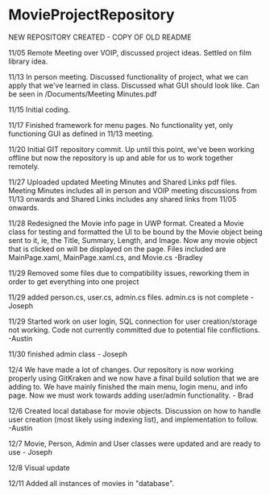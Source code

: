 # MovieProjectRepository

NEW REPOSITORY CREATED - COPY OF OLD README

11/05
Remote Meeting over VOIP, discussed project ideas. Settled on film library idea. 

11/13
In person meeting. Discussed functionality of project, what we can apply that we've learned in class. Discussed what GUI should look like. Can be seen in /Documents/Meeting Minutes.pdf 

11/15
Initial coding. 

11/17
Finished framework for menu pages. No functionality yet, only functioning GUI as defined in 11/13 meeting. 

11/20
Initial GIT repository commit. Up until this point, we've been working offline but now the repository is up and able for us to work together remotely. 

11/27
Uploaded updated Meeting Minutes and Shared Links pdf files. Meeting Minutes includes all in person and VOIP meeting discussions from 11/13 onwards and Shared Links includes any shared links from 11/05 onwards. 

11/28 
Redesigned the Movie info page in UWP format. Created a Movie class for testing and formatted the UI to be bound by the Movie object being sent to it, ie, the Title, Summary, Length, and Image. Now any movie object that is clicked on will be displayed on the page. Files included are MainPage.xaml, MainPage.xaml.cs, and Movie.cs -Bradley

11/29
Removed some files due to compatibility issues, reworking them in order to get everything into one project

11/29
added person.cs, user.cs, admin.cs files. admin.cs is not complete   -    Joseph

11/29
Started work on user login, SQL connection for user creation/storage not working. Code not currently committed due to potential file conflictions. -Austin

11/30
finished admin class - Joseph

12/4
We have made a lot of changes. Our repository is now working properly using GitKraken and we now have a final build solution that we are adding to. We have mainly finished the main menu, login menu, and info page. Now we must work towards adding user/admin  functionality. - Brad

12/6
Created local database for movie objects. Discussion on how to handle user creation (most likely using indexing list), and implementation to follow. -Austin

12/7
Movie, Person, Admin and User classes were updated and are ready to use - Joseph

12/8
Visual update

12/11
Added all instances of movies in "database". 

